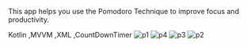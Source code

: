 This app helps you use the Pomodoro Technique to improve focus and productivity.

Kotlin ,MVVM ,XML ,CountDownTimer
![p1](https://github.com/user-attachments/assets/39ab59cc-db6e-4fea-ac3f-72479a597170)
![p4](https://github.com/user-attachments/assets/56d8cd04-1bfc-4345-bd0b-2cc98469a57e)
![p3](https://github.com/user-attachments/assets/12dffc40-6d33-4a53-a9c6-a01beacd9908)
![p2](https://github.com/user-attachments/assets/e1e15d40-34e0-4c57-9468-dc0cb18f4e5b)
